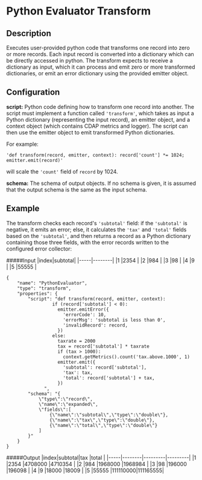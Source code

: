# Python Evaluator Transform


Description
-----------
Executes user-provided python code that transforms one record into zero or more records.
Each input record is converted into a dictionary which can be directly accessed in
python. The transform expects to receive a dictionary as input, which it can
process and emit zero or more transformed dictionaries, or emit an error dictionary using the provided emitter object.

Configuration
-------------
**script:** Python code defining how to transform one record into another. The script must
implement a function called ``'transform'``, which takes as input a Python dictionary (representing
the input record), an emitter object, and a context object (which contains CDAP metrics and logger).
The script can then use the emitter object to emit transformed Python dictionaries.

For example:

``'def transform(record, emitter, context): record['count'] *= 1024; emitter.emit(record)'``

will scale the ``'count'`` field of ``record`` by 1024.

**schema:** The schema of output objects. If no schema is given, it is assumed that the output
schema is the same as the input schema.


Example
-------
The transform checks each record's ``'subtotal'`` field: if the ``'subtotal'`` is negative, it emits an error;
else, it calculates the ``'tax'`` and ``'total'`` fields based on the ``'subtotal'``, and then returns a record
as a Python dictionary containing those three fields, with the error records written to the configured error collector:

#####Input
|index|subtotal|
|-----|--------|
|1    |2354    |
|2    |984     |
|3    |98      |
|4    |9       |
|5    |55555   |


    {
        "name": "PythonEvaluator",
        "type": "transform",
        "properties": {
            "script": "def transform(record, emitter, context):
                     if (record['subtotal'] < 0):
                       emitter.emitError({
                         'errorCode': 10,
                         'errorMsg': 'subtotal is less than 0',
                         'invalidRecord': record,
                       })
                     else:
                       taxrate = 2000
                       tax = record['subtotal'] * taxrate
                       if (tax > 1000):
                         context.getMetrics().count('tax.above.1000', 1)
                       emitter.emit({
                         'subtotal': record['subtotal'],
                         'tax': tax,
                         'total': record['subtotal'] + tax,
                       })
                  ",
            "schema": "{
                \"type\":\"record\",
                \"name\":\"expanded\",
                \"fields\":[
                    {\"name\":\"subtotal\",\"type\":\"double\"},
                    {\"name\":\"tax\",\"type\":\"double\"},
                    {\"name\":\"total\",\"type\":\"double\"}
                ]
            }"
        }
    }

#####Output
|index|subtotal|tax      |total    |
|-----|--------|---------|---------|
|1    |2354    |4708000  |4710354  |
|2    |984     |1968000  |1968984  |
|3    |98      |196000   |196098   |
|4    |9       |18000    |18009    |
|5    |55555   |111110000|111165555|

